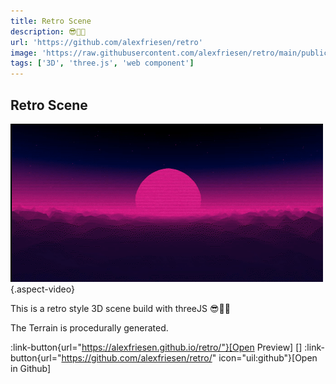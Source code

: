 ```yaml
---
title: Retro Scene
description: 😎🌄🌠
url: 'https://github.com/alexfriesen/retro'
image: 'https://raw.githubusercontent.com/alexfriesen/retro/main/public/preview.gif'
tags: ['3D', 'three.js', 'web component']
---
```


## Retro Scene

![Preview](https://raw.githubusercontent.com/alexfriesen/retro/main/public/preview.gif){.aspect-video}

This is a retro style 3D scene build with threeJS 😎🌄🌠

The Terrain is procedurally generated.

:link-button{url="https://alexfriesen.github.io/retro/"}[Open Preview]
[]
:link-button{url="https://github.com/alexfriesen/retro/" icon="uil:github"}[Open in Github]
